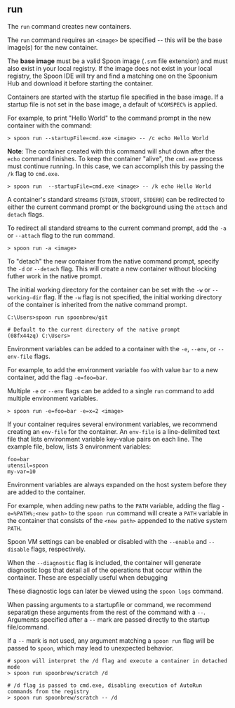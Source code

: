 ## run

The `run` command creates new containers.

The `run` command requires an `<image>` be specified -- this will be the base image(s) for the new container.  

The **base image** must be a valid Spoon image (`.svm` file extension) and must also exist in your local registry. If the image does not exist in your local registry, the Spoon IDE will try and find a matching one on the Spoonium Hub and download it before starting the container. 

Containers are started with the startup file specified in the base image. If a startup file is not set in the base image, a default of `%COMSPEC%` is applied. 

For example, to print "Hello World" to the command prompt in the new container with the command: 

	> spoon run --startupFile=cmd.exe <image> -- /c echo Hello World

**Note**: The container created with this command will shut down after the `echo` command finishes. To keep the container "alive", the `cmd.exe` process must continue running. In this case, we can accomplish this by passing the `/k` flag to `cmd.exe`. 

	> spoon run  --startupFile=cmd.exe <image> -- /k echo Hello World

A container's standard streams (`STDIN`, `STDOUT`, `STDERR`) can be redirected to either the current command prompt or the background using the `attach` and `detach` flags. 

To redirect all standard streams to the current command prompt, add the `-a` or `--attach` flag to the run command. 

	> spoon run -a <image>

To "detach" the new container from the native command prompt, specify the `-d` or `--detach` flag. This will create a new container without blocking futher work in the native prompt. 

The initial working directory for the container can be set with the `-w` or `--working-dir` flag. If the `-w` flag is not specified, the initial working directory of the container is inherited from the native command prompt. 

	C:\Users>spoon run spoonbrew/git
	
	# Default to the current directory of the native prompt
	(08fx44zq) C:\Users>

Environment variables can be added to a container with the `-e`, `--env`, or `--env-file` flags. 

For example, to add the environment variable `foo` with value `bar` to a new container, add the flag `-e=foo=bar`. 

Multiple `-e` or `--env` flags can be added to a single `run` command to add multiple environment variables. 

	> spoon run -e=foo=bar -e=x=2 <image>

If your container requires several environment variables, we recommend creating an `env-file` for the container. An `env-file` is a line-delimited text file that lists environment variable key-value pairs on each line. The example file, below, lists 3 environment variables: 

	foo=bar
	utensil=spoon
	my-var=10

Environment variables are always expanded on the host system before they are added to the container. 

For example, when adding new paths to the `PATH` variable, adding the flag `-e=%PATH%;<new path>` to the `spoon run` command will create a `PATH` variable in the container that consists of the `<new path>` appended to the native system `PATH`. 

Spoon VM settings can be enabled or disabled with the `--enable` and `--disable` flags, respectively. 

When the `--diagnostic` flag is included, the container will generate diagnostic logs that detail all of the operations that occur within the container. These are especially useful when debugging 

These diagnostic logs can later be viewed using the `spoon logs` command. 

When passing arguments to a startupfile or command, we recommend separatign these arguments from the rest of the command with a `--`. Arguments specified after a `--` mark are passed directly to the startup file/command.

If a `--` mark is not used, any argument matching a `spoon run` flag will be passed to `spoon`, which may lead to unexpected behavior. 

    # spoon will interpret the /d flag and execute a container in detached mode
    > spoon run spoonbrew/scratch /d
    
    # /d flag is passed to cmd.exe, disabling execution of AutoRun commands from the registry
    > spoon run spoonbrew/scratch -- /d 